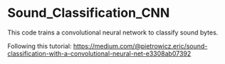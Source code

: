 # Sound_Classification_CNN
This code trains a convolutional neural network to classify sound bytes.

Following this tutorial: https://medium.com/@pietrowicz.eric/sound-classification-with-a-convolutional-neural-net-e3308ab07392
